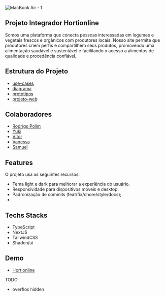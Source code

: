![MacBook Air - 1](https://github.com/user-attachments/assets/41c9cfb5-9aa6-4308-9b0c-e659ac73e315)

## Projeto Integrador Hortionline

Somos uma plataforma que conecta pessoas interessadas em legumes e vegetais frescos e orgânicos com produtores locais. Nosso site permite que produtores criem perfis e compartilhem seus produtos, promovendo uma alimentação saudável e sustentável e facilitando o acesso a alimentos de qualidade e procedência confiável.

## Estrutura do Projeto

- [use-cases]()
- [diagrama]()
- [prototipos]()
- [projeto-web]()

## Colaboradores

- [Rodrigo Polim](<https://github.com/rbpolim>)
- [Yuki](<https://github.com/yukitnak>)
- [Vitor](<https://github.com/victort89>)
- [Vanessa](<https://github.com/Van02tavares>)
- [Samuel](<https://github.com/radagoon>)

## Features

O projeto usa os seguintes recursos:

- Tema light e dark para melhorar a experiência do usuário.
- Responsividade para dispositivos móveis e desktop.
- Padronização de commits (feat/fix/chore/style/docs);
- 

## Techs Stacks

- TypeScript
- NextJS
- TailwindCSS
- Shadcn/ui 

## Demo 

- [Hortionline](https://senac-hortionline.vercel.app)

TODO
- overflox hidden